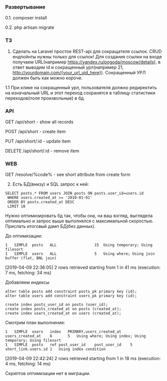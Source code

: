 ### Развертывание
0.1. composer install

0.2. php artisan migrate

### ТЗ
1. Сделать на Laravel простое REST-api для сокращателя ссылок. CRUD ендпойнты нужны только для ссылок! Для создания ссылки на входе получаем URL(например https://yandex.ru/pogoda/moscow/details), в ответ выводим id и сокращенный урл(например 
21, http://yourdomain.com/{your_url_uid_here}). Сокращенный УРЛ должен быть как можно короче. 

1.1 При клике на сокращенный урл, пользователя должно редиректить на изначальный URL и этот переход сохранятся в таблицу статистики переходов(поля произвольные) в бд.

### API

GET    /api/short   - show all records

POST   /api/short   - create item

PUT    /api/short/:id - update item

DELETE /api/short/:id - remove item

### WEB

GET /resolve/%code% - see short attribute from create form


2. Есть БД(внизу) и SQL запрос к ней:
````
SELECT posts.* FROM users JOIN posts ON posts.user_id=users.id
 WHERE users.created_at >= '2010-01-01'
 ORDER BY posts.created_at DESC
 LIMIT 10
````
Нужно оптимизировать бд так, чтобы она, на ваш взгляд, выглядела оптимально и запрос выше выполнялся с максимальной скоростью. Прислать итоговый дамп БД(без данных).

До оптимизации:
````
1	SIMPLE	posts	ALL					15	Using temporary; Using filesort
1	SIMPLE	users	ALL					5	Using where; Using join buffer (flat, BNL join)
````
[2019-04-09 22:36:05] 2 rows retrieved starting from 1 in 41 ms (execution: 7 ms, fetching: 34 ms)

Добавляем индексы

````
alter table posts add constraint posts_pk primary key (id);
alter table users add constraint users_pk primary key (id);

create index posts_user_id on posts (user_id);
create index posts_created_at on posts (created_at);
create index users_created_at on users (created_at);
````
Смотрим план выполнения:
````
1	SIMPLE	users	index	PRIMARY,users_created_at	users_created_at	6		5	Using where; Using index; Using temporary; Using filesort
1	SIMPLE	posts	ref	post_user_id	post_user_id	5	short_link.users.id	1	Using index condition
````
[2019-04-09 22:42:24] 2 rows retrieved starting from 1 in 18 ms (execution: 4 ms, fetching: 14 ms)

Скриптов оптимизации нет в миграции.
